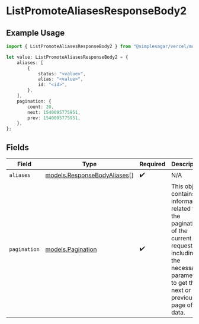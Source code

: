# ListPromoteAliasesResponseBody2

## Example Usage

```typescript
import { ListPromoteAliasesResponseBody2 } from "@simplesagar/vercel/models/listpromotealiasesop.js";

let value: ListPromoteAliasesResponseBody2 = {
    aliases: [
        {
            status: "<value>",
            alias: "<value>",
            id: "<id>",
        },
    ],
    pagination: {
        count: 20,
        next: 1540095775951,
        prev: 1540095775951,
    },
};
```

## Fields

| Field                                                                                                                                                           | Type                                                                                                                                                            | Required                                                                                                                                                        | Description                                                                                                                                                     |
| --------------------------------------------------------------------------------------------------------------------------------------------------------------- | --------------------------------------------------------------------------------------------------------------------------------------------------------------- | --------------------------------------------------------------------------------------------------------------------------------------------------------------- | --------------------------------------------------------------------------------------------------------------------------------------------------------------- |
| `aliases`                                                                                                                                                       | [models.ResponseBodyAliases](../models/responsebodyaliases.md)[]                                                                                                | :heavy_check_mark:                                                                                                                                              | N/A                                                                                                                                                             |
| `pagination`                                                                                                                                                    | [models.Pagination](../models/pagination.md)                                                                                                                    | :heavy_check_mark:                                                                                                                                              | This object contains information related to the pagination of the current request, including the necessary parameters to get the next or previous page of data. |